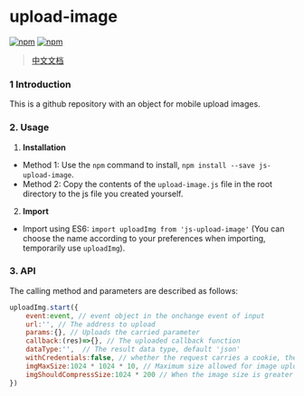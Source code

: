 # upload-image
[![npm](https://img.shields.io/npm/v/js-upload-image.svg)](https://www.npmjs.com/package/js-upload-image) [![npm](https://img.shields.io/npm/dt/js-upload-image.svg)](https://www.npmjs.com/package/js-upload-image)
> [中文文档](https://github.com/lixilin123/upload-image/blob/master/README-zh.md)
### 1 Introduction
This is a github repository with an object for mobile upload images.
### 2. Usage
1. **Installation**
- Method 1: Use the `npm` command to install, `npm install --save js-upload-image`.
- Method 2: Copy the contents of the `upload-image.js` file in the root directory to the js file you created yourself.
2. **Import**
- Import using ES6: `import uploadImg from 'js-upload-image'`
(You can choose the name according to your preferences when importing, temporarily use `uploadImg`).
### 3. API
The calling method and parameters are described as follows:
```javascript
uploadImg.start({
    event:event, // event object in the onchange event of input
    url:'', // The address to upload
    params:{}, // Uploads the carried parameter
    callback:(res)=>{}, // The uploaded callback function
    dataType:'',  // The result data type, default 'json'
    withCredentials:false, // whether the request carries a cookie, the default is not
    imgMaxSize:1024 * 1024 * 10, // Maximum size allowed for image upload, default 10M
    imgShouldCompressSize:1024 * 200 // When the image size is greater than imgShouldCompressSize to compress, default 200k
})
```

